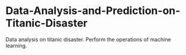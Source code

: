 # Data-Analysis-and-Prediction-on-Titanic-Disaster
Data analysis on titanic disaster. Perform the operations of machine learning. 

